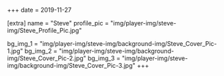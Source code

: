 +++
date = 2019-11-27

[extra]
name = "Steve"
profile_pic = "img/player-img/steve-img/Steve_Profile_Pic.jpg"

bg_img_1 = "img/player-img/steve-img/background-img/Steve_Cover_Pic-1.jpg"
bg_img_2 = "img/player-img/steve-img/background-img/Steve_Cover_Pic-2.jpg"
bg_img_3 = "img/player-img/steve-img/background-img/Steve_Cover_Pic-3.jpg"
+++

